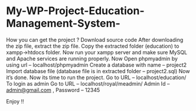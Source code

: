 # My-WP-Project-Education-Management-System-

How you can get the project ?
Download source code 
After downloading the zip file, extract the zip file.
Copy the extracted folder (education) to xampp->htdocs folder.
Now run your xampp server and make sure MySQL and Apache services are running properly.
Now Open phpmyadmin by using url – localhost/phpmyadmin
Create a database with name – project2
Import database file (database file is in extracted folder – project2.sql)
Now it’s done. Now its time to run the project.
Go to URL – localhost/education/
To login as admin Go to URL – localhost/royal/meadmin/
Admin Id – admin@gmail.com , Password – 12345

Enjoy !!
